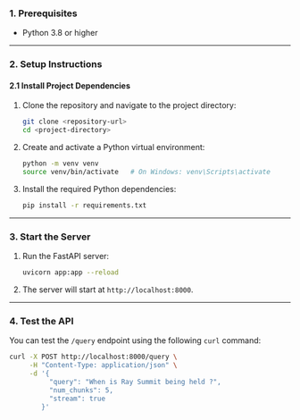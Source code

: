 ### **1. Prerequisites**
- Python 3.8 or higher

---

### **2. Setup Instructions**

#### **2.1 Install Project Dependencies**
1. Clone the repository and navigate to the project directory:
   ```bash
   git clone <repository-url>
   cd <project-directory>
   ```

2. Create and activate a Python virtual environment:
   ```bash
   python -m venv venv
   source venv/bin/activate   # On Windows: venv\Scripts\activate
   ```

3. Install the required Python dependencies:
   ```bash
   pip install -r requirements.txt
   ```

---

### **3. Start the Server**
1. Run the FastAPI server:
   ```bash
   uvicorn app:app --reload
   ```

2. The server will start at `http://localhost:8000`.

---

### **4. Test the API**
You can test the `/query` endpoint using the following `curl` command:

```bash
curl -X POST http://localhost:8000/query \
     -H "Content-Type: application/json" \
     -d '{
          "query": "When is Ray Summit being held ?",
          "num_chunks": 5,
          "stream": true
        }'
```
